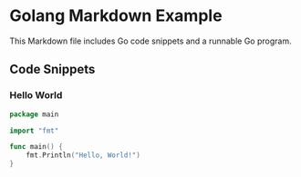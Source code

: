 # Golang Markdown Example

This Markdown file includes Go code snippets and a runnable Go program.

## Code Snippets

### Hello World

```go
package main

import "fmt"

func main() {
    fmt.Println("Hello, World!")
}
```
